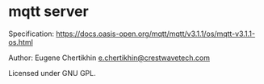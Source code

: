 # mqtt server

Specification: https://docs.oasis-open.org/mqtt/mqtt/v3.1.1/os/mqtt-v3.1.1-os.html

Author: Eugene Chertikhin <e.chertikhin@crestwavetech.com>

Licensed under GNU GPL.
